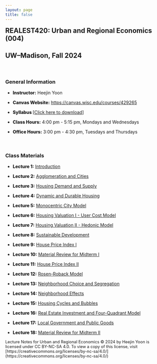 ```yaml
---
layout: page
title: false
---
```

   <div style="margin-top: -1em">
   </div>
   
## **REALEST420: Urban and Regional Economics (004)**
## UW&ndash;Madison, Fall 2024
   
   <div style="margin-top: 1em">
     ㅤ
   </div>
   
### General Information

<ul>
  <li>
   <div style="margin-bottom: 1em;margin-top: 1em">
   <span style="font-weight: 800">Instructor:</span> Heejin Yoon
   </div>
  </li>
   <li>
   <div style="margin-bottom: 1em;margin-top: 1em">
   <span style="font-weight: 800">Canvas Website:</span>
    <a href="https://canvas.wisc.edu/courses/429265">https://canvas.wisc.edu/courses/429265</a>
   </div>
  </li>
    <li>
   <div style="margin-bottom: 1em;margin-top: 1em">
   <span style="font-weight: 800">Syllabus </span>
    [<a href="RE420_Syllabus_Fall2024.pdf">Click here to download</a>]
   </div>
  </li>
   <li>
   <div style="margin-bottom: 1em;margin-top: 1em">
   <span style="font-weight: 800">Class Hours:</span> 4:00 pm - 5:15 pm, Mondays and Wednesdays
   </div>
  </li>
   <li>
   <div style="margin-bottom: 1em;margin-top: 1em">
   <span style="font-weight: 800">Office Hours:</span> 3:00 pm - 4:30 pm, Tuesdays and Thursdays
   </div>
  </li>
</ul>

   <div style="margin-bottom: 1em;margin-top: 1em">
     ㅤ
   </div>
   
### Class Materials

<ul>
   <li>
   <div style="margin-bottom: 1em;margin-top: 1em">
   <span style="font-weight: 800">Lecture 1:</span>
    <a href="RE420_Lecture1_Introduction.pdf">Introduction</a>
   </div>
  </li>
     <li>
   <div style="margin-bottom: 1em;margin-top: 1em">
   <span style="font-weight: 800">Lecture 2:</span>
    <a href="RE420_Lecture2_Agglomeration_and_Cities.pdf">Agglomeration and Cities</a>
   </div>
  </li>
     <li>
   <div style="margin-bottom: 1em;margin-top: 1em">
   <span style="font-weight: 800">Lecture 3:</span>
    <a href="RE420_Lecture3_Housing_Demand_and_Supply.pdf">Housing Demand and Supply</a>
   </div>
  </li>
     <li>
   <div style="margin-bottom: 1em;margin-top: 1em">
   <span style="font-weight: 800">Lecture 4:</span>
    <a href="RE420_Lecture4_Dynamic_and_Durable_Housing.pdf">Dynamic and Durable Housing</a>
   </div>
  </li>
     <li>
   <div style="margin-bottom: 1em;margin-top: 1em">
   <span style="font-weight: 800">Lecture 5:</span>
    <a href="RE420_Lecture5_Monocentric_City.pdf">Monocentric City Model</a>
   </div>
  </li>
     <li>
   <div style="margin-bottom: 1em;margin-top: 1em">
   <span style="font-weight: 800">Lecture 6:</span>
    <a href="RE420_Lecture6_Housing_Valuation_I.pdf">Housing Valuation I - User Cost Model</a>
   </div>
  </li>
     <li>
   <div style="margin-bottom: 1em;margin-top: 1em">
   <span style="font-weight: 800">Lecture 7:</span>
    <a href="RE420_Lecture7_Housing_Valuation_II.pdf">Housing Valuation II - Hedonic Model</a>
   </div>
  </li>
     <li>
   <div style="margin-bottom: 1em;margin-top: 1em">
   <span style="font-weight: 800">Lecture 8:</span>
    <a href="RE420_Lecture8_Sustainable_Development.pdf">Sustainable Development</a>
   </div>
  </li>
     <li>
   <div style="margin-bottom: 1em;margin-top: 1em">
   <span style="font-weight: 800">Lecture 9:</span>
    <a href="RE420_Lecture9_House_Price_Index_I.pdf">House Price Index I</a>
   </div>
  </li>
     <li>
   <div style="margin-bottom: 1em;margin-top: 1em">
   <span style="font-weight: 800">Lecture 10:</span>
    <a href="RE420_Lecture10_Material_Review_for_Midterm1.pdf">Material Review for Midterm I</a>
   </div>
  </li>
     <li>
   <div style="margin-bottom: 1em;margin-top: 1em">
   <span style="font-weight: 800">Lecture 11:</span>
    <a href="RE420_Lecture11_House_Price_Index_II.pdf">House Price Index II</a>
   </div>
  </li>
     <li>
   <div style="margin-bottom: 1em;margin-top: 1em">
   <span style="font-weight: 800">Lecture 12:</span>
    <a href="RE420_Lecture12_Rosen_Roback_Model.pdf">Rosen-Roback Model</a>
   </div>
  </li>
     <li>
   <div style="margin-bottom: 1em;margin-top: 1em">
   <span style="font-weight: 800">Lecture 13:</span>
    <a href="RE420_Lecture13_Neighborhood_Choice_and_Segregation.pdf">Neighborhood Choice and Segregation</a>
   </div>
  </li>
       <li>
   <div style="margin-bottom: 1em;margin-top: 1em">
   <span style="font-weight: 800">Lecture 14:</span>
    <a href="RE420_Lecture14_Neighborhood_Effects.pdf">Neighborhood Effects</a>
   </div>
  </li>
       <li>
   <div style="margin-bottom: 1em;margin-top: 1em">
   <span style="font-weight: 800">Lecture 15:</span>
    <a href="RE420_Lecture15_Housing_Cycles_and_Bubbles.pdf">Housing Cycles and Bubbles</a>
   </div>
  </li>
       <li>
   <div style="margin-bottom: 1em;margin-top: 1em">
   <span style="font-weight: 800">Lecture 16:</span>
    <a href="RE420_Lecture16_Real_Estate_Investment_and_Four-Quadrant_Model.pdf">Real Estate Investment and Four-Quadrant Model</a>
   </div>
  </li>
       <li>
   <div style="margin-bottom: 1em;margin-top: 1em">
   <span style="font-weight: 800">Lecture 17:</span>
    <a href="RE420_Lecture17_Local_Government_and_Public_Goods.pdf">Local Government and Public Goods</a>
   </div>
  </li>
       <li>
   <div style="margin-bottom: 1em;margin-top: 1em">
   <span style="font-weight: 800">Lecture 18:</span>
    <a href="RE420_Lecture18_Material_Review_for_Midterm2.pdf">Material Review for Midterm II</a>
   </div>
  </li>
</ul>

   <div style="margin-bottom: 3em;margin-top: 1em; font-size: 0.8rem">
Lecture Notes for Urban and Regional Economics © 2024 by Heejin Yoon is licensed under CC BY-NC-SA 4.0. To view a copy of this license, visit [https://creativecommons.org/licenses/by-nc-sa/4.0/](https://creativecommons.org/licenses/by-nc-sa/4.0/)
   </div>


